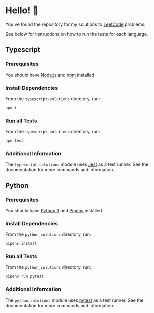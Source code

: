 # Hello! 👋

You've found the repository for my solutions to [LeetCode](https://leetcode.com/) problems.

See below for instructions on how to run the tests for each language.

## Typescript

### Prerequisites
 
You should have [Node.js](https://nodejs.org/en/) and [npm](https://www.npmjs.com/) installed.

### Install Dependencies

From the `typescript-solutions` directory, run:
```bash
npm i
```

### Run all Tests

From the `typescript-solutions` directory, run:
```bash
npm test
```

### Additional Information

The `typescript-solutions` module uses [Jest](https://jestjs.io/) as a test runner. See the documentation for more 
commands and information.

## Python

### Prerequisites

You should have [Python 3](https://www.python.org/downloads/) and [Pipenv](https://pipenv.pypa.io/en/latest/) installed.

### Install Dependencies

From the `python_solutions` directory, run:
```bash
pipenv install
```

### Run all Tests

From the `python_solutions` directory, run:
```bash
pipenv run pytest
```

### Additional Information

The `python_solutions` module uses [pytest](https://docs.pytest.org/en/stable/) as a test runner. See the
documentation for more commands and information.